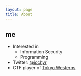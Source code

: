 ```yaml
---
layout: page
title: About
---
```


## me
  * Interested in 
    * Information Security
	* Programming
  * Twitter: [@icchyr](https://twitter.com/icchyr)
  * CTF player of [Tokyo Westerns](https://ctftime.org/team/12599)

